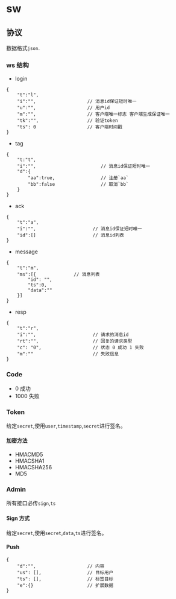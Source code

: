 # sw

## 协议

数据格式`json`.

### ws 结构

- login

```
{
    "t":"l",
    "i":"",                   // 消息id保证短时唯一
    "u":"",                   // 用户id
    "m":"",                   // 客户端唯一标志 客户端生成保证唯一
    "tk":"",                  // 验证token
    "ts": 0                   // 客户端时间戳
}
```

- tag

```
{
    "t:"t",
    "i":"",                        // 消息id保证短时唯一
    "d":{
        "aa":true,                 // 注册`aa`
        "bb":false                 // 取消`bb`
    }
}
```

- ack

```
{
    "t":"a",
    "i":"",                     // 消息id保证短时唯一
    "id":[]                     // 消息id列表
}
```

- message

```
{
    "t":"m",
    "ms":[{              // 消息列表
        "id": "",
        "ts":0,
        "data":""
    }]
}
```

- resp

```
{
    "t":"r",
    "i":"",                     // 请求的消息id
    "rt":"",                    // 回复的请求类型
    "c": "0",                   // 状态 0 成功 1 失败
    "m":""                      // 失败信息
}
```

### Code

- 0 成功
- 1000 失败

### Token

给定`secret`,使用`user`,`timestamp`,`secret`进行签名。

#### 加密方法

- HMACMD5
- HMACSHA1
- HMACSHA256
- MD5

### Admin

所有接口必传`sign`,`ts`

#### Sign 方式

给定`secret`,使用`secret`,`data`,`ts`进行签名。

#### Push

```
{
    "d":"",                   // 内容
    "us": [],                 // 目标用户
    "ts": [],                 // 标签目标
    "e":{}                    // 扩展数据
}
```
